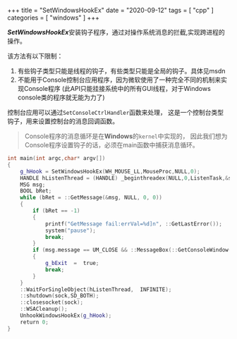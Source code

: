 +++
title = "SetWindowsHookEx"
date = "2020-09-12"
tags = [ "cpp" ]
categories = [ "windows" ]
+++

***SetWindowsHookEx***安装钩子程序，通过对操作系统消息的拦截,实现跨进程的操作。
<!--more-->

该方法有以下限制：

1. 有些钩子类型只能是线程的钩子，有些类型只能是全局的钩子。具体见msdn
2. 不能用于Console控制台应用程序，因为微软使用了一种完全不同的机制来实现Console程序
(此API只能挂接系统中的所有GUI线程，对于Windows console类的程序就无能为力了)

控制台应用可以通过`SetConsoleCtrlHandler`函数来处理，
这是一个控制台类型钩子，用来设置控制台的消息回调函数。

> Console程序的消息循环是在**Windows**的`kernel`中实现的，
因此我们想为Console程序设置钩子的话，必须在main函数中捕获消息循环。

```cpp
int main(int argc,char* argv[])
{
	g_hHook = SetWindowsHookEx(WH_MOUSE_LL,MouseProc,NULL,0);
	HANDLE hListenThread = (HANDLE) _beginthreadex(NULL,0,ListenTask,&sock,0,NULL);
	MSG	msg;
	BOOL bRet;
	while (bRet = ::GetMessage(&msg, NULL, 0, 0))
	{
		if (bRet == -1)
		{
			printf("GetMessage fail:errVal=%d]n", ::GetLastError());
			system("pause");
			break;
		}
		if (msg.message == UM_CLOSE && ::MessageBox(::GetConsoleWindow(), "Confirm exit yes or not", "CenterServer", MB_YESNO ) == IDYES)
		{
			g_bExit  =  true;
			break;
		}
	}
	::WaitForSingleObject(hListenThread,  INFINITE);
	::shutdown(sock,SD_BOTH);
	::closesocket(sock);
	::WSACleanup();
	UnhookWindowsHookEx(g_hHook);
	return 0;
}
```